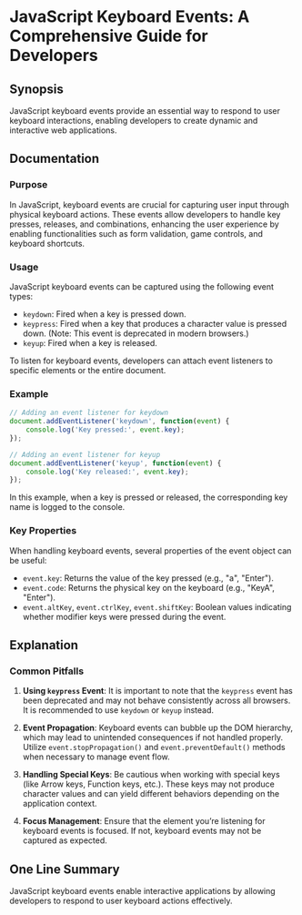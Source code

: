 <!--
Meta Description: # JavaScript Keyboard Events: A Comprehensive Guide for Developers ## Synopsis JavaScript keyboard events provide an essential way to respond to user ...
Meta Keywords: event, keyboard, key, events, when
-->

# JavaScript Keyboard Events: A Comprehensive Guide for Developers

## Synopsis
JavaScript keyboard events provide an essential way to respond to user keyboard interactions, enabling developers to create dynamic and interactive web applications.

## Documentation
### Purpose
In JavaScript, keyboard events are crucial for capturing user input through physical keyboard actions. These events allow developers to handle key presses, releases, and combinations, enhancing the user experience by enabling functionalities such as form validation, game controls, and keyboard shortcuts.

### Usage
JavaScript keyboard events can be captured using the following event types:
- `keydown`: Fired when a key is pressed down.
- `keypress`: Fired when a key that produces a character value is pressed down. (Note: This event is deprecated in modern browsers.)
- `keyup`: Fired when a key is released.

To listen for keyboard events, developers can attach event listeners to specific elements or the entire document. 

### Example
```javascript
// Adding an event listener for keydown
document.addEventListener('keydown', function(event) {
    console.log('Key pressed:', event.key);
});

// Adding an event listener for keyup
document.addEventListener('keyup', function(event) {
    console.log('Key released:', event.key);
});
```

In this example, when a key is pressed or released, the corresponding key name is logged to the console.

### Key Properties
When handling keyboard events, several properties of the event object can be useful:
- `event.key`: Returns the value of the key pressed (e.g., "a", "Enter").
- `event.code`: Returns the physical key on the keyboard (e.g., "KeyA", "Enter").
- `event.altKey`, `event.ctrlKey`, `event.shiftKey`: Boolean values indicating whether modifier keys were pressed during the event.

## Explanation
### Common Pitfalls
1. **Using `keypress` Event**: It is important to note that the `keypress` event has been deprecated and may not behave consistently across all browsers. It is recommended to use `keydown` or `keyup` instead.

2. **Event Propagation**: Keyboard events can bubble up the DOM hierarchy, which may lead to unintended consequences if not handled properly. Utilize `event.stopPropagation()` and `event.preventDefault()` methods when necessary to manage event flow.

3. **Handling Special Keys**: Be cautious when working with special keys (like Arrow keys, Function keys, etc.). These keys may not produce character values and can yield different behaviors depending on the application context.

4. **Focus Management**: Ensure that the element you’re listening for keyboard events is focused. If not, keyboard events may not be captured as expected.

## One Line Summary
JavaScript keyboard events enable interactive applications by allowing developers to respond to user keyboard actions effectively.